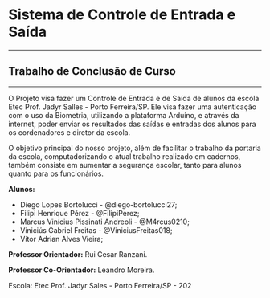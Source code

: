 # Sistema de Controle de Entrada e Saída
---
## Trabalho de Conclusão de Curso
---
O Projeto visa fazer um Controle de Entrada e de Saída de alunos da escola Etec Prof. Jadyr Salles - Porto Ferreira/SP. Ele visa fazer uma autenticação com o uso da Biometria, utilizando a plataforma Arduíno, e através da internet, poder enviar os resultados das saídas e entradas dos alunos para os cordenadores e diretor da escola.

O objetivo principal do nosso projeto, além de facilitar o trabalho da portaria da escola, computadorizando o atual trabalho realizado em cadernos, também consiste em aumentar a segurança escolar, tanto para alunos quanto para os funcionários.


**Alunos:**
* Diego Lopes Bortolucci - @diego-bortolucci27;
* Filipi Henrique Pérez - @FilipiPerez;
* Marcus Vinícius Pissinati Andreoli - @M4rcus0210;
* Viniciús Gabriel Freitas - @ViniciusFreitas018;
* Vítor Adrian Alves Vieira;

**Professor Orientador:** Rui Cesar Ranzani.

**Professor Co-Orientador:** Leandro Moreira.

Escola: Etec Prof. Jadyr Sales - Porto Ferreira/SP - 202
